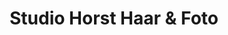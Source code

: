 ---
title: "Studio Horst Haar & Foto"
url: /klagenfurt-am-woerthersee/studio-horst-haar-und-foto/
shop: Friseur
---